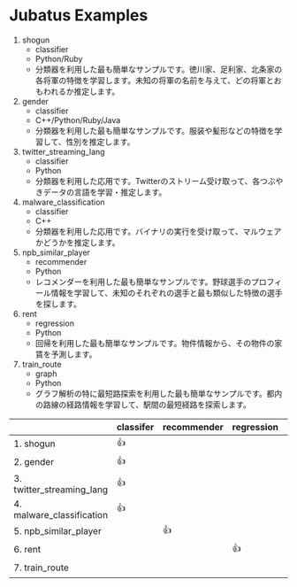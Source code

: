 Jubatus Examples
================

1. shogun
   - classifier
   - Python/Ruby
   - 分類器を利用した最も簡単なサンプルです。徳川家、足利家、北条家の各将軍の特徴を学習します。未知の将軍の名前を与えて、どの将軍とおもわれるか推定します。
2. gender
   - classifier
   - C++/Python/Ruby/Java
   - 分類器を利用した最も簡単なサンプルです。服装や髪形などの特徴を学習して、性別を推定します。
3. twitter_streaming_lang
   - classifier
   - Python
   - 分類器を利用した応用です。Twitterのストリーム受け取って、各つぶやきデータの言語を学習・推定します。
4. malware_classification
   - classifier
   - C++
   - 分類器を利用した応用です。バイナリの実行を受け取って、マルウェアかどうかを推定します。
5. npb_similar_player
   - recommender
   - Python
   - レコメンダーを利用した最も簡単なサンプルです。野球選手のプロフィール情報を学習して、未知のそれぞれの選手と最も類似した特徴の選手を探します。
6. rent
   - regression
   - Python
   - 回帰を利用した最も簡単なサンプルです。物件情報から、その物件の家賃を予測します。
7. train_route
   - graph
   - Python
   - グラフ解析の特に最短路探索を利用した最も簡単なサンプルです。都内の路線の経路情報を学習して、駅間の最短経路を探索します。

|                            | classifer | recommender | regression | stat | graph | Language     |
|----------------------------|-----------|-------------|------------|------|-------|--------------|
| 1. shogun                  | :+1:      |             |            |      |       | Py/Ru        |
| 2. gender                  | :+1:      |             |            |      |       | C++/Py/Ru/Ja |
| 3. twitter_streaming_lang  | :+1:      |             |            |      |       | Py           |
| 4. malware_classification  | :+1:      |             |            |      |       | C++          |
| 5. npb_similar_player      |           | :+1:        |            |      |       | Py           |
| 6. rent                    |           |             | :+1:       |      |       | Py           |
| 7. train_route             |           |             |            |      | :+1:  | Py           |
